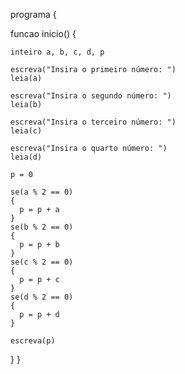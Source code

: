<!-- LISTA DE EXERCÍCIOS II -->
<!-- 8. Ler quatro números inteiros e calcular a soma dos que forem par. -->

programa 
{

  funcao inicio() 
  {

    inteiro a, b, c, d, p

    escreva("Insira o primeiro número: ")
    leia(a)

    escreva("Insira o segundo número: ")
    leia(b)

    escreva("Insira o terceiro número: ")
    leia(c)

    escreva("Insira o quarto número: ")
    leia(d)

    p = 0

    se(a % 2 == 0)
    {
      p = p + a
    }
    se(b % 2 == 0)
    {
      p = p + b
    }
    se(c % 2 == 0)
    {
      p = p + c
    }
    se(d % 2 == 0)
    {
      p = p + d
    }

    escreva(p)
  }
}
